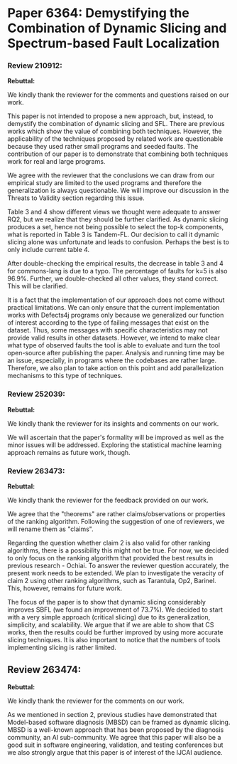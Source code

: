 # Paper 6364: Demystifying the Combination of Dynamic Slicing and Spectrum-based Fault Localization

### Review 210912:


**Rebuttal:**

We kindly thank the reviewer for the comments and questions raised on our work.

This paper is not intended to propose a new approach, but, instead, to demystify the combination of dynamic slicing and SFL. There are previous works which show the value of combining both techniques. However, the applicability of the techniques proposed by related work are questionable because they used rather small programs and seeded faults. The contribution of our paper is to demonstrate that combining both techniques work for real and large programs.

We agree with the reviewer that the conclusions we can draw from our empirical study are limited to the used programs and therefore the generalization is always questionable. We will improve our discussion in the Threats to Validity section regarding this issue.

Table 3 and 4 show different views we thought were adequate to answer RQ2, but we realize that they should be further clarified. As dynamic slicing produces a set, hence not being possible to select the top-k components, what is reported in Table 3 is Tandem-FL. Our decision to call it dynamic slicing alone was unfortunate and leads to confusion. Perhaps the best is to only include current table 4.

After double-checking the empirical results, the decrease in table 3 and 4 for commons-lang is due to a typo. The percentage of faults for k=5 is also 96.9%. Further, we double-checked all other values, they stand correct. This will be clarified.

It is a fact that the implementation of our approach does not come without practical limitations. We can only ensure that the current implementation works with Defects4j programs only because we generalized our function of interest according to the type of failing messages that exist on the dataset. Thus, some messages with specific characteristics may not provide valid results in other datasets. However, we intend to make clear what type of observed faults the tool is able to evaluate and turn the tool open-source after publishing the paper. Analysis and running time may be an issue, especially, in programs where the codebases are rather large. Therefore, we also plan to take action on this point and add parallelization mechanisms to this type of techniques.

### Review 252039:

**Rebuttal:**

We kindly thank the reviewer for its insights and comments on our work.

We will ascertain that the paper's formality will be improved as well as the minor issues will be addressed. Exploring the statistical machine learning approach remains as future work, though.

### Review 263473:

**Rebuttal:**

We kindly thank the reviewer for the feedback provided on our work.

We agree that the "theorems" are rather claims/observations or properties of the ranking algorithm. Following the suggestion of one of reviewers, we will rename them as "claims".

Regarding the question whether claim 2 is also valid for other ranking algorithms, there is a possibility this might not be true. For now, we decided to only focus on the ranking algorithm that provided the best results in previous research - Ochiai. To answer the reviewer question accurately, the present work needs to be extended. We plan to investigate the veracity of claim 2 using other ranking algorithms, such as Tarantula, Op2, Barinel. This, however, remains for future work.

The focus of the paper is to show that dynamic slicing considerably improves SBFL (we found an improvement of 73.7%). We decided to start with a very simple approach (critical slicing) due to its generalization, simplicity, and scalability. We argue that if we are able to show that CS works, then the results could be further improved by using more accurate slicing techniques. It is also important to notice that the numbers of tools implementing slicing is rather limited.


## Review 263474:

**Rebuttal:**

We kindly thank the reviewer for the comments on our work.

As we mentioned in section 2, previous studies have demonstrated that Model-based software diagnosis (MBSD) can be framed as dynamic slicing. MBSD is a well-known approach that has been proposed by the diagnosis community, an AI sub-community. We agree that this paper will also be a good suit in software engineering, validation, and testing conferences but we also strongly argue that this paper is of interest of the IJCAI audience.
